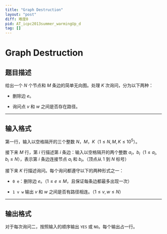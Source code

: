 ```yaml
---
title: "Graph Destruction"
layout: "post"
diff: 难度0
pid: AT_icpc2013summer_warmingUp_d
tag: []
---
```


# Graph Destruction

## 题目描述

给出一个 $N$ 个节点和 $M$ 条边的简单无向图。处理 $K$ 次询问，分为以下两种：

* 删除边 $e$。

* 询问点 $v$ 和 $w$ 之间是否存在路径。

---

## 输入格式

第一行，输入以空格隔开的三个整数 $N$，$M$，$K$（$1\le N,M,K\le 10^5$）。

接下来 $M$ 行，第 $i$ 行描述第 $i$ 条边：输入以空格隔开的两个整数 $a_i$，$b_i$（$1\le a_i,b_i\le N$），表示第 $i$ 条边连接节点 $a_i$ 和 $b_i$。（顶点从 $1$ 到 $N$ 标号）

接下来 $K$ 行描述询问。每个询问都遵守以下的两种形式之一：

* `0 e`：删除边 $e$。（$1\le e\le M$，且保证每条边都最多出现一次）

* `1 v w` 输出 $v$ 和 $w$ 之间是否有路径相连。（$1\le v,w\le N$）

---

## 输出格式

对于每次询问二，按照输入的顺序输出 `YES` 或 `NO`。每个输出占一行。

